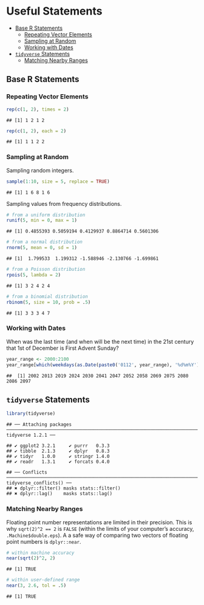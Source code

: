 Useful Statements
================

  - [Base R Statements](#base-r-statements)
      - [Repeating Vector Elements](#repeating-vector-elements)
      - [Sampling at Random](#sampling-at-random)
      - [Working with Dates](#working-with-dates)
  - [`tidyverse` Statements](#tidyverse-statements)
      - [Matching Nearby Ranges](#matching-nearby-ranges)

## Base R Statements

### Repeating Vector Elements

``` r
rep(c(1, 2), times = 2)
```

    ## [1] 1 2 1 2

``` r
rep(c(1, 2), each = 2)
```

    ## [1] 1 1 2 2

### Sampling at Random

Sampling random integers.

``` r
sample(1:10, size = 5, replace = TRUE)
```

    ## [1] 1 6 8 1 6

Sampling values from frequency distributions.

``` r
# from a uniform distribution
runif(5, min = 0, max = 1)
```

    ## [1] 0.4855393 0.5059194 0.4129937 0.8864714 0.5601306

``` r
# from a normal distribution
rnorm(5, mean = 0, sd = 1)
```

    ## [1]  1.799533  1.199312 -1.588946 -2.130766 -1.699861

``` r
# from a Poisson distribution
rpois(5, lambda = 2)
```

    ## [1] 3 2 4 2 4

``` r
# from a binomial distribution
rbinom(5, size = 10, prob = .5)
```

    ## [1] 3 3 3 4 7

### Working with Dates

When was the last time (and when will be the next time) in the 21st
century that 1st of December is First Advent Sunday?

``` r
year_range <- 2000:2100
year_range[which(weekdays(as.Date(paste0('0112', year_range), '%d%m%Y')) == "Sunday")]
```

    ##  [1] 2002 2013 2019 2024 2030 2041 2047 2052 2058 2069 2075 2080 2086 2097

## `tidyverse` Statements

``` r
library(tidyverse)
```

    ## ── Attaching packages ────────────────────────────────────────────────────────────────────────────────── tidyverse 1.2.1 ──

    ## ✔ ggplot2 3.2.1     ✔ purrr   0.3.3
    ## ✔ tibble  2.1.3     ✔ dplyr   0.8.3
    ## ✔ tidyr   1.0.0     ✔ stringr 1.4.0
    ## ✔ readr   1.3.1     ✔ forcats 0.4.0

    ## ── Conflicts ───────────────────────────────────────────────────────────────────────────────────── tidyverse_conflicts() ──
    ## ✖ dplyr::filter() masks stats::filter()
    ## ✖ dplyr::lag()    masks stats::lag()

### Matching Nearby Ranges

Floating point number representations are limited in their precision.
This is why `sqrt(2)^2 == 2` is `FALSE` (within the limits of your
computer’s accuracy, `.Machine$double.eps`). A a safe way of comparing
two vectors of floating point numbers is `dplyr::near`.

``` r
# within machine accuracy
near(sqrt(2)^2, 2)
```

    ## [1] TRUE

``` r
# within user-defined range
near(3, 2.6, tol = .5)
```

    ## [1] TRUE
